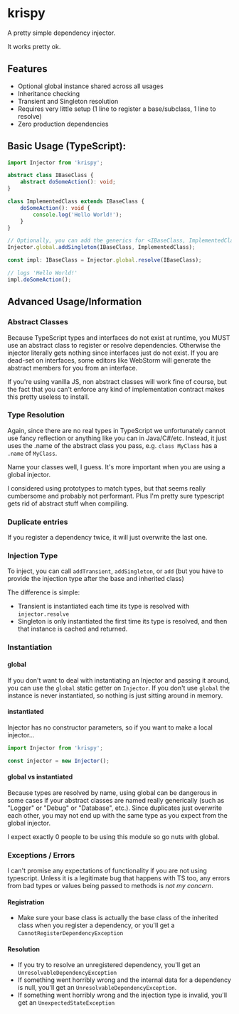 # krispy

A pretty simple dependency injector.

It works pretty ok.

## Features

- Optional global instance shared across all usages
- Inheritance checking
- Transient and Singleton resolution
- Requires very little setup (1 line to register a base/subclass, 1 line to resolve)
- Zero production dependencies

## Basic Usage (TypeScript):

```typescript
import Injector from 'krispy';

abstract class IBaseClass {
    abstract doSomeAction(): void;   
}

class ImplementedClass extends IBaseClass {
    doSomeAction(): void {
        console.log('Hello World!');
    }
}

// Optionally, you can add the generics for <IBaseClass, ImplementedClass>
Injector.global.addSingleton(IBaseClass, ImplementedClass);

const impl: IBaseClass = Injector.global.resolve(IBaseClass);

// logs 'Hello World!'
impl.doSomeAction();
```

## Advanced Usage/Information

### Abstract Classes

Because TypeScript types and interfaces do not exist at runtime, you MUST use an abstract class to register or resolve dependencies. Otherwise the injector literally gets nothing since interfaces just do not exist. If you are dead-set on interfaces, some editors like WebStorm will generate the abstract members for you from an interface.

If you're using vanilla JS, non abstract classes will work fine of course, but the fact that you can't enforce any kind of implementation contract makes this pretty useless to install.

### Type Resolution

Again, since there are no real types in TypeScript we unfortunately cannot use fancy reflection or anything like you can in Java/C#/etc. Instead, it just uses the .name of the abstract class you pass, e.g. `class MyClass` has a `.name` of `MyClass`.

Name your classes well, I guess. It's more important when you are using a global injector.

I considered using prototypes to match types, but that seems really cumbersome and probably not performant. Plus I'm pretty sure typescript gets rid of abstract stuff when compiling.

### Duplicate entries

If you register a dependency twice, it will just overwrite the last one.

### Injection Type

To inject, you can call `addTransient`, `addSingleton`, or `add` (but you have to provide the injection type after the base and inherited class)

The difference is simple:

- Transient is instantiated each time its type is resolved with `injector.resolve`
- Singleton is only instantiated the first time its type is resolved, and then that instance is cached and returned.

### Instantiation

#### global

If you don't want to deal with instantiating an Injector and passing it around, you can use the `global` static getter on `Injector`. If you don't use `global` the instance is never instantiated, so nothing is just sitting around in memory.

#### instantiated

Injector has no constructor parameters, so if you want to make a local injector...

```typescript
import Injector from 'krispy';

const injector = new Injector();
```

#### global vs instantiated

Because types are resolved by name, using global can be dangerous in some cases if your abstract classes are named really generically (such as "Logger" or "Debug" or "Database", etc.). Since duplicates just overwrite each other, you may not end up with the same type as you expect from the global injector.

I expect exactly 0 people to be using this module so go nuts with global.

### Exceptions / Errors

I can't promise any expectations of functionality if you are not using typescript. Unless it is a legitimate bug that happens with TS too, any errors from bad types or values being passed to methods is _not my concern_.

#### Registration

- Make sure your base class is actually the base class of the inherited class when you register a dependency, or you'll get a `CannotRegisterDependencyException`

#### Resolution

- If you try to resolve an unregistered dependency, you'll get an `UnresolvableDependencyException`
- If something went horribly wrong and the internal data for a dependency is null, you'll get an `UnresolvableDependencyException`. 
- If something went horribly wrong and the injection type is invalid, you'll get an `UnexpectedStateException`